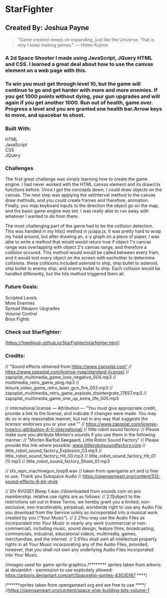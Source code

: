 # StarFighter

## Created By: Joshua Payne

> "Game creation keeps on expanding, just like the Universe. That is why I keep making games." ― Hideo Kojima


### A 2d Space Shooter I made using JavaScript, JQuery HTML and CSS. I learned a great deal about how to use the canvas element on a web page with this.

### To win you must get through level 10, but the game will continue to go and get harder with more and more enemies. If you get 1000 points without dying, your gun upgrades and will again if you get another 1000. Run out of health, game over. Progress a level and you are granted one health bar.Arrow keys to move, and spacebar to shoot.


### Built With:

HTML  
JavaScript  
CSS  
JQuery  

### Challenges

The first great challenge was simply learning how to create the game engine. I had never worked with the HTML canvas element and its draw/ctx functions before. Once I got the concepts down, I could draw objects on the canvas. The next step was applying the setInterval method to the canvas draw methods, and you could create frames and therefore, animation. Finally, you map keyboard inputs to the direction the object go on the map, and the basic game engine was set. I was really able to run away with whatever I wanted to do from there.

The most challenging part of the game had to be the collision detection. This was handled in my hits() method in js/app.js. It was pretty hard to wrap my head around, but after drawing an, x-y graph on a piece of paper, I was able to write a method that would would return true if object 1's canvas range was overlapping with object 2's canvas range, and therefore a collision occured. This method would would be called between every fram, and it would test every object on the screen with eachother to determine collisions. these collisions included asteroid to ship, ship bullet to asteroid, ship bullet to enemy ship, and enemy bullet to ship. Each collision would be handled differently, but the hits method triggered them all. 

### Future Goals:

Scripted Levels  
More Enemies  
Spread Weapon Upgrades  
Volume Control  
Boss Fights  

### Check out StarFighter:
[https://1ntellijosh.github.io/StarFighter/starfighter.html]

### Credits:

// “Sound effects obtained from https://www.zapsplat.com“
// https://www.zapsplat.com/license-type/standard-license/
// zapsplat_multimedia_game_lose_negative_004.mp3
// multimedia_retro_game_ping.mp3
// leisure_video_game_retro_laser_gun_fire_003.mp3
// zapsplat_multimedia_retro_game_explode_disintergrate_17657.mp3
// zapsplat_multimedia_game_one_up_extra_life_005.mp3

// international license — Attribution — "You must give appropriate credit, provide a link to the license, and indicate if changes were made. You may do so in any reasonable manner, but not in any way that suggests the licensor endorses you or your use.""
// https://www.zapsplat.com/license-type/cc-attribution-4-0-international/
// little robot sound factory:
// Please make sure you attribute Morten's sounds if you use them in the following manner:
// "Morten Barfod Søegaard, Little Robot Sound Factory"
// Please provide this link where possible: www.littlerobotsoundfactory.com
// little_robot_sound_factory_Explosion_03.mp3
// little_robot_sound_factory_Hit_00.mp3
// little_robot_sound_factory_Hit_01 (1).mp3
// little_robot_sound_factory_Shoot_01.mp3

// sfx_wpn_machinegun_loop9.wav
// taken from opengame art and is free to use. Thank you Subspace Audio
// https://opengameart.org/content/512-sound-effects-8-bit-style

// Sfx RVGSE1 Bleep 1.wav
//downloaded from sounds.com on pro membership. relative use rights are as follows:
// 2.1Subject to the restrictions set out in these Terms, we hereby grant you a limited, non-exclusive, non-transferable, perpetual, worldwide right to use any Audio File you download from the Service solely as incorporated into a musical work created by you (“Your Music”).
// 2.2You may use the Audio Files as incorporated into Your Music in nearly any work (commercial or non-commercial), including music, sound design, feature films, broadcasting, commercials, industrial, educational videos, multimedia, games, merchandise, and the internet.
// 2.6You shall own all intellectual property rights in all Your Music incorporating any of the Audio Files, provided, however, that you shall not own any underlying Audio Files incorporated into Your Music.

//images used for game sprite graphics
/********   sprites taken from arboris at deviantArt - permission to use explicitely allowed: https://arboris.deviantart.com/art/Spaceship-sprites-43030167   ****/

/******sprites taken from opengameart.org and are free to use   ****/
//https://opengameart.org/content/space-ship-building-bits-volume-1
